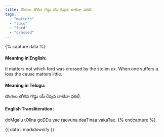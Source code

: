 ```yaml
---
title: దొంగలు తోలిన గొడ్డు యే రేవున దాటినా వకటే.
tags:
  - "matters"
  - "loss"
  - "ford"
  - "crossed"
---
```


{% capture data %}
#### Meaning in English:
It matters not which ford was crossed by the stolen ox.
When one suffers a. loss the cause matters little.

#### Meaning in Telugu:
దొంగలు తోలిన గొడ్డు యే రేవున దాటినా వకటే.

#### English Transliteration:
doMgalu tOlina goDDu yae raevuna daaTinaa vakaTae.
{% endcapture %}

{{ data | markdownify }}

